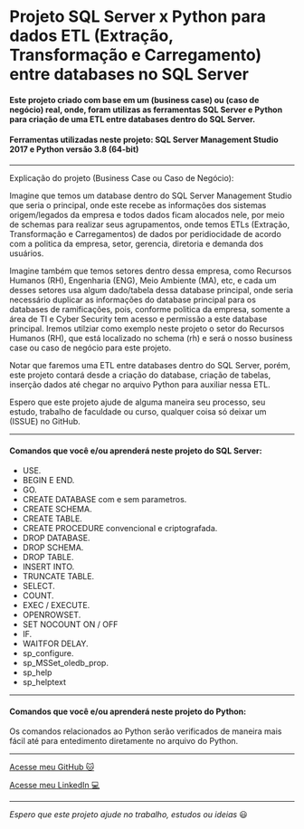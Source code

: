 # Projeto SQL Server x Python para dados ETL (Extração, Transformação e Carregamento) entre databases no SQL Server

#### Este projeto criado com base em um (business case) ou (caso de negócio) real, onde, foram utilizas as ferramentas SQL Server e Python para criação de uma ETL entre databases dentro do SQL Server. 

#### Ferramentas utilizadas neste projeto: SQL Server Management Studio 2017 e Python versão 3.8 (64-bit)

---

Explicação do projeto (Business Case ou Caso de Negócio):

Imagine que temos um database dentro do SQL Server Management Studio que seria o principal, onde este recebe as informações dos sistemas origem/legados da empresa e todos dados ficam alocados nele, por meio de schemas para realizar seus agrupamentos, onde temos ETLs (Extração, Transformação e Carregamentos) de dados por peridiocidade de acordo com a politica da empresa, setor, gerencia, diretoria e demanda dos usuários.

Imagine também que temos setores dentro dessa empresa, como Recursos Humanos (RH), Engenharia (ENG), Meio Ambiente (MA), etc, e cada um desses setores usa algum dado/tabela dessa database principal, onde seria necessário duplicar as informações do database principal para os databases de ramificações, pois, conforme politica da empresa, somente a área de TI e Cyber Security tem acesso e permissão a este database principal. Iremos utilziar como exemplo neste projeto o setor do Recursos Humanos (RH), que está localizado no schema (rh) e será o nosso business case ou caso de negócio para este projeto.

Notar que faremos uma ETL entre databases dentro do SQL Server, porém, este projeto contará desde a criação do database, criação de tabelas, inserção dados até chegar no arquivo Python para auxiliar nessa ETL.

Espero que este projeto ajude de alguma maneira seu processo, seu estudo, trabalho de faculdade ou curso, qualquer coisa só deixar um (ISSUE) no GitHub.

---

#### Comandos que você e/ou aprenderá neste projeto do SQL Server:

* USE.
* BEGIN E END.
* GO.
* CREATE DATABASE com e sem parametros.
* CREATE SCHEMA.
* CREATE TABLE.
* CREATE PROCEDURE convencional e criptografada.
* DROP DATABASE.
* DROP SCHEMA.
* DROP TABLE.
* INSERT INTO.
* TRUNCATE TABLE.
* SELECT.
* COUNT.
* EXEC / EXECUTE.
* OPENROWSET.
* SET NOCOUNT ON / OFF
* IF.
* WAITFOR DELAY.
* sp_configure.
* sp_MSSet_oledb_prop.
* sp_help
* sp_helptext

---

#### Comandos que você e/ou aprenderá neste projeto do Python:

Os comandos relacionados ao Python serão verificados de maneira mais fácil até para entedimento diretamente no arquivo do Python.

---

[Acesse meu GitHub :cat:](https://github.com/Phelipe-Sempreboni)

[Acesse meu LinkedIn :computer:](https://www.linkedin.com/in/luiz-phelipe-utiama-sempreboni-319902169/)

---

_Espero que este projeto ajude no trabalho, estudos ou ideias_ :smiley:
